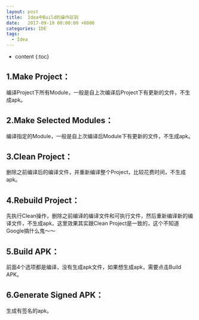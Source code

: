 ```yaml
---
layout: post
title:  Idea中Build的操作区别
date:   2017-09-10 00:00:00 +0800
categories: IDE
tags:
  - Idea
---
```


* content
{:toc}


1.Make Project：
------------------------

编译Project下所有Module，一般是自上次编译后Project下有更新的文件，不生成apk。


2.Make Selected Modules：
------------------------

编译指定的Module，一般是自上次编译后Module下有更新的文件，不生成apk。

3.Clean Project：
------------------------

删除之前编译后的编译文件，并重新编译整个Project，比较花费时间，不生成apk。

4.Rebuild Project：
------------------------

先执行Clean操作，删除之前编译的编译文件和可执行文件，然后重新编译新的编译文件，不生成apk，这里效果其实跟Clean Project是一致的，这个不知道Google搞什么鬼～～

5.Build APK：
------------------------

前面4个选项都是编译，没有生成apk文件，如果想生成apk，需要点击Build APK。

6.Generate Signed APK：
------------------------

生成有签名的apk。

